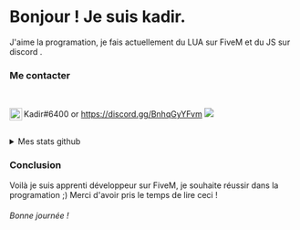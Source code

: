 # Bonjour ! Je suis kadir.

J'aime la programation, je fais actuellement du LUA sur FiveM et du JS sur discord .

### Me contacter

<br/>

<img align="left" alt="My discord" width="22px" src="https://cdn.jsdelivr.net/npm/simple-icons@v3/icons/discord.svg"> Kadir#6400 or https://discord.gg/BnhqGyYFvm
  <a href="https://github.com/Kadir-FiveM">
<img src="https://discord.c99.nl/widget/theme-1/309410099217039371.png"> </a>
 <br />
<br/>


<details> 
 <summary>Mes stats github</summary>

  <br />
  
  [![Kadir github stats](https://github-readme-stats.vercel.app/api?username=Kadir-FiveM)](https://github.com/Kadir-FiveM?tab=repositories)

  [![Top Langs](https://github-readme-stats.vercel.app/api/top-langs/?username=Kadir-FiveM)](https://github.com/Kadir-FiveM?tab=repositories)
  
</details>

### Conclusion

Voilà je suis apprenti développeur sur FiveM, je souhaite réussir dans la programation ;)
Merci d'avoir pris le temps de lire ceci ! 

###### Bonne journée !
